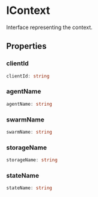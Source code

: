 # IContext

Interface representing the context.

## Properties

### clientId

```ts
clientId: string
```

### agentName

```ts
agentName: string
```

### swarmName

```ts
swarmName: string
```

### storageName

```ts
storageName: string
```

### stateName

```ts
stateName: string
```
